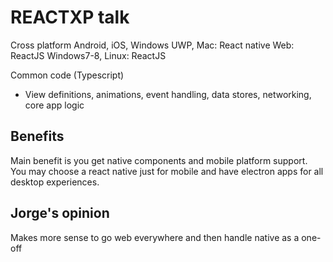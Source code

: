 # REACTXP talk

Cross platform
Android, iOS, Windows UWP, Mac: React native
Web: ReactJS
Windows7-8, Linux: ReactJS

Common code (Typescript)
- View definitions, animations, event handling, data stores, networking, core app logic

## Benefits
Main benefit is you get native components and mobile platform support. You may choose a react native just for mobile and have electron apps for all desktop experiences.

## Jorge's opinion
Makes more sense to go web everywhere and then handle native as a one-off